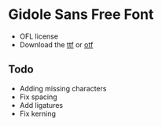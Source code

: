 Gidole Sans Free Font
====

* OFL license
* Download the [ttf](https://github.com/gidole/sans/blob/master/Gidole-Regular.ttf?raw=true) or [otf](https://github.com/gidole/sans/blob/master/Gidole-Regular.otf?raw=true)


## Todo

* Adding missing characters 
* Fix spacing
* Add ligatures
* Fix kerning
